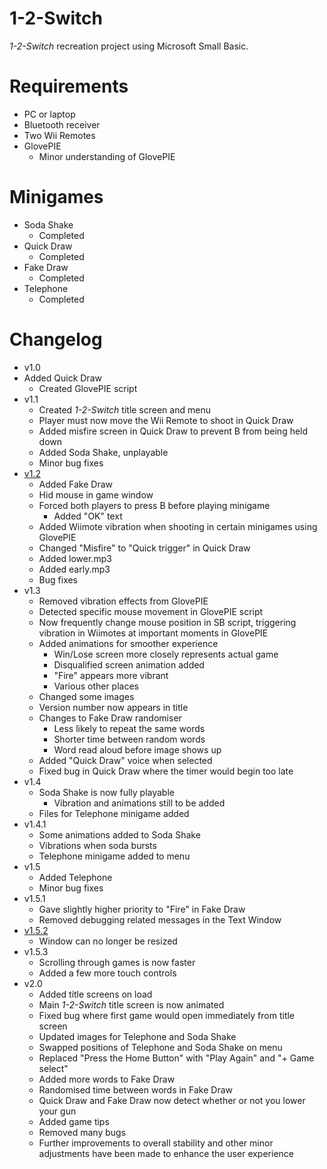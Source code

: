 # 1-2-Switch
 *1-2-Switch* recreation project using Microsoft Small Basic.

# Requirements
* PC or laptop
* Bluetooth receiver
* Two Wii Remotes
* GlovePIE
  * Minor understanding of GlovePIE

# Minigames
* Soda Shake
  * Completed
* Quick Draw
  * Completed
* Fake Draw
  * Completed
* Telephone
  * Completed

# Changelog
* v1.0
* Added Quick Draw
  * Created GlovePIE script
* v1.1
  * Created *1-2-Switch* title screen and menu
  * Player must now move the Wii Remote to shoot in Quick Draw
  * Added misfire screen in Quick Draw to prevent B from being held down <!-- Thanks for the beta testing, dad -->
  * Added Soda Shake, unplayable
  * Minor bug fixes
* [v1.2](https://www.reddit.com/r/nintendo/comments/64aq9o/12switch_partially_recreated_in_small_basic/)
  * Added Fake Draw
  * Hid mouse in game window 
  * Forced both players to press B before playing minigame
    * Added "OK" text
  * Added Wiimote vibration when shooting in certain minigames using GlovePIE
  * Changed "Misfire" to "Quick trigger" in Quick Draw
  * Added lower.mp3
  * Added early.mp3
  * Bug fixes
* v1.3
  * Removed vibration effects from GlovePIE
  * Detected specific mouse movement in GlovePIE script
  * Now frequently change mouse position in SB script, triggering vibration in Wiimotes at important moments in GlovePIE
  * Added animations for smoother experience
    * Win/Lose screen more closely represents actual game
    * Disqualified screen animation added
    * "Fire" appears more vibrant
    * Various other places
  * Changed some images
  * Version number now appears in title
  * Changes to Fake Draw randomiser
    * Less likely to repeat the same words
    * Shorter time between random words
    * Word read aloud before image shows up
  * Added "Quick Draw" voice when selected
  * Fixed bug in Quick Draw where the timer would begin too late
* v1.4
  * Soda Shake is now fully playable
    * Vibration and animations still to be added
  * Files for Telephone minigame added
* v1.4.1
  * Some animations added to Soda Shake <!-- Regarded, unfortunately, as "good enough", otherwise speed would slow down significantly -->
  * Vibrations when soda bursts
  * Telephone minigame added to menu
* v1.5
  * Added Telephone
  * Minor bug fixes
* v1.5.1
  * Gave slightly higher priority to "Fire" in Fake Draw
  * Removed debugging related messages in the Text Window
* [v1.5.2](https://www.reddit.com/r/nintendo/comments/65pbmm/12switch_microsoft_small_basic_v152/)
  * Window can no longer be resized
* v1.5.3
  * Scrolling through games is now faster
  * Added a few more touch controls
* v2.0
  * Added title screens on load
  * Main *1-2-Switch* title screen is now animated
  * Fixed bug where first game would open immediately from title screen
  * Updated images for Telephone and Soda Shake
  * Swapped positions of Telephone and Soda Shake on menu
  * Replaced "Press the Home Button" with "Play Again" and "+ Game select"
  * Added more words to Fake Draw
  * Randomised time between words in Fake Draw
  * Quick Draw and Fake Draw now detect whether or not you lower your gun
  * Added game tips
  * Removed many bugs
  * Further improvements to overall stability and other minor adjustments have been made to enhance the user experience
